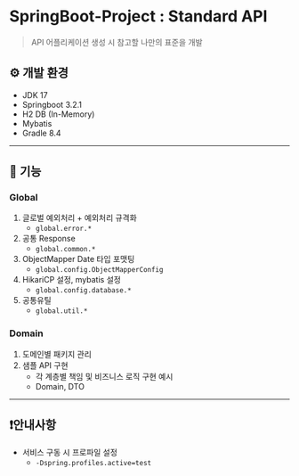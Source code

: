 # SpringBoot-Project : Standard API
> API 어플리케이션 생성 시 참고할 나만의 표준을 개발

## ⚙️ 개발 환경
- JDK 17
- Springboot 3.2.1
- H2 DB (In-Memory)
- Mybatis
- Gradle 8.4

---

## 🔧 기능
### Global
1. 글로벌 예외처리 + 예외처리 규격화
    - `global.error.*`
1. 공통 Response
    - `global.common.*`
1. ObjectMapper Date 타입 포맷팅
    - `global.config.ObjectMapperConfig`
1. HikariCP 설정, mybatis 설정
    - `global.config.database.*`
1. 공통유틸
    - `global.util.*`

### Domain
1. 도메인별 패키지 관리
1. 샘플 API 구현
   - 각 계층별 책임 및 비즈니스 로직 구현 예시
   - Domain, DTO

---

## ❗안내사항
- 서비스 구동 시 프로파일 설정
  - `-Dspring.profiles.active=test`